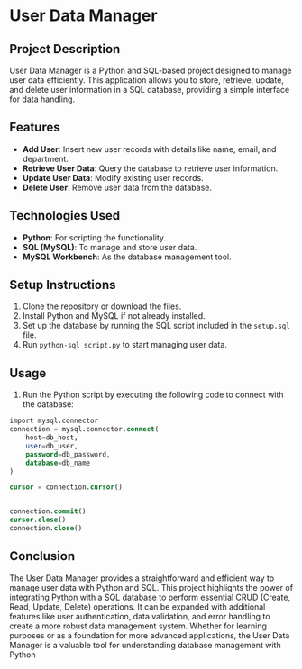 # User Data Manager

## Project Description
User Data Manager is a Python and SQL-based project designed to manage user data efficiently. This application allows you to store, retrieve, update, and delete user information in a SQL database, providing a simple interface for data handling.

## Features
- **Add User**: Insert new user records with details like name, email, and department.
- **Retrieve User Data**: Query the database to retrieve user information.
- **Update User Data**: Modify existing user records.
- **Delete User**: Remove user data from the database.

## Technologies Used
- **Python**: For scripting the functionality.
- **SQL (MySQL)**: To manage and store user data.
- **MySQL Workbench**: As the database management tool.

## Setup Instructions
1. Clone the repository or download the files.
2. Install Python and MySQL if not already installed.
3. Set up the database by running the SQL script included in the `setup.sql` file.
4. Run `python-sql script.py` to start managing user data.

## Usage
1. Run the Python script by executing the following code to connect with the database:
```sql
import mysql.connector
connection = mysql.connector.connect(
    host=db_host,
    user=db_user,
    password=db_password,
    database=db_name
)

cursor = connection.cursor()


connection.commit()
cursor.close()
connection.close()
```

## Conclusion

The User Data Manager provides a straightforward and efficient way to manage user data with Python and SQL. This project highlights the power of integrating Python with a SQL database to perform essential CRUD (Create, Read, Update, Delete) operations. It can be expanded with additional features like user authentication, data validation, and error handling to create a more robust data management system. Whether for learning purposes or as a foundation for more advanced applications, the User Data Manager is a valuable tool for understanding database management with Python
